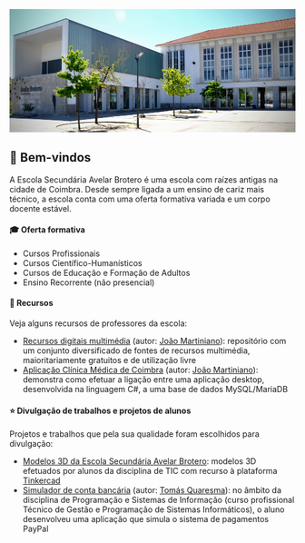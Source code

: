 ![Imagem da Escola Secundária Avelar Brotero](https://raw.githubusercontent.com/escolabrotero/.github/main/profile/img/escola.webp)

## :wave: Bem-vindos

A Escola Secundária Avelar Brotero é uma escola com raízes antigas na cidade de Coimbra. Desde sempre ligada a um ensino de cariz mais técnico, a escola conta com uma oferta formativa variada e um corpo docente estável.

#### :mortar_board: Oferta formativa

- Cursos Profissionais
- Cursos Científico-Humanísticos
- Cursos de Educação e Formação de Adultos
- Ensino Recorrente (não presencial)

#### :open_file_folder: Recursos

Veja alguns recursos de professores da escola:

- [Recursos digitais multimédia](https://github.com/joaomartiniano/recursos-digitais) (autor: [João Martiniano](https://github.com/joaomartiniano)): repositório com um conjunto diversificado de fontes de recursos multimédia, maioritariamente gratuitos e de utilização livre
- [Aplicação Clínica Médica de Coimbra](https://github.com/joaomartiniano/clinica-medica-coimbra) (autor: [João Martiniano](https://github.com/joaomartiniano)): demonstra como efetuar a ligação entre uma aplicação desktop, desenvolvida na linguagem C#, a uma base de dados MySQL/MariaDB

#### :star: Divulgação de trabalhos e projetos de alunos

Projetos e trabalhos que pela sua qualidade foram escolhidos para divulgação:

- [Modelos 3D da Escola Secundária Avelar Brotero](https://escolabrotero.github.io/3d-esab-22_23.io/): modelos 3D efetuados por alunos da disciplina de TIC com recurso à plataforma [Tinkercad](https://www.tinkercad.com/)
- [Simulador de conta bancária](https://github.com/ESAB-11PSI1-2022-2023/projeto-conta-bancaria-TomasQuaresma) (autor: [Tomás Quaresma](https://github.com/TomasQuaresma)): no âmbito da disciplina de Programação e Sistemas de Informação (curso profissional Técnico de Gestão e Programação de Sistemas Informáticos), o aluno desenvolveu uma aplicação que simula o sistema de pagamentos PayPal 
